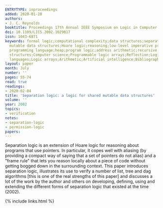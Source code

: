 ```yaml
---
ENTRYTYPE: inproceedings
added: 2020-01-28
authors:
- J. C. Reynolds
booktitle: Proceedings 17th Annual IEEE Symposium on Logic in Computer Science
doi: 10.1109/LICS.2002.1029817
issn: 1043-6871
keywords: formal logic;computational complexity;data structures;separation logic;shared
  mutable data structures;Hoare logic;reasoning;low-level imperative programs;imperative
  programming language;heap;program logic;address arithmetic;recursive procedures;Data
  structures;Computer science;Programmable logic arrays;Reflection;Logic programming;Computer
  languages;Logic arrays;Arithmetic;Artificial intelligence;Bibliographies
layout: paper
month: July
number: ''
pages: 55-74
read: true
readings:
- 2020-02-04
title: 'Separation logic: a logic for shared mutable data structures'
volume: ''
year: 2002
topics:
- verification
notes:
- separation-logic
- permission-logic
papers:
---
```


Separation logic is an extension of Hoare logic for reasoning about
programs that use pointers.
In particular, it copes well with aliasing (by providing
a compact way of saying that a set of pointers do not alias)
and a "frame rule" that lets you reason locally about a piece of
code without getting bogged down in the surrounding context.
This paper introduces separation logic,
illustrates its use to verify
 a number of list, tree and dag algorithms
 [this is one of the real strengths of this paper]
and discusses a lot of the work by the author and others
on developing, defining, using and extending 
the different forms of separation logic that existed at the
time (2002).

{% include links.html %}
